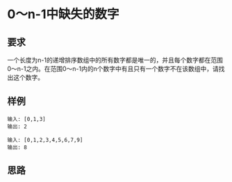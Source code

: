 #  0～n-1中缺失的数字

## 要求

一个长度为n-1的递增排序数组中的所有数字都是唯一的，并且每个数字都在范围0～n-1之内。在范围0～n-1内的n个数字中有且只有一个数字不在该数组中，请找出这个数字。


## 样例

```shell
输入: [0,1,3]
输出: 2
```

```shell
输入: [0,1,2,3,4,5,6,7,9]
输出: 8
```

## 思路
